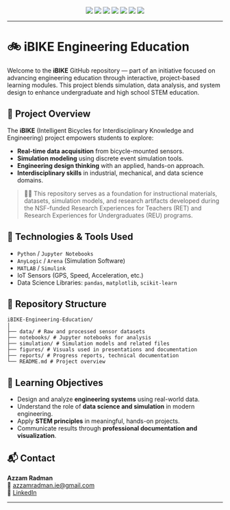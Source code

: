 <!-- Header with icons -->
<p align="center">
  <img src="https://img.shields.io/badge/Python-3776AB?style=for-the-badge&logo=python&logoColor=white"/>
  <img src="https://img.shields.io/badge/Jupyter-F37626?style=for-the-badge&logo=jupyter&logoColor=white"/>
  <img src="https://img.shields.io/badge/AnyLogic-003B71?style=for-the-badge&logo=data&logoColor=white" />
  <img src="https://img.shields.io/badge/MATLAB-0076A8?style=for-the-badge&logo=mathworks&logoColor=white" />
  <img src="https://img.shields.io/badge/pandas-150458?style=for-the-badge&logo=pandas&logoColor=white"/>
  <img src="https://img.shields.io/badge/scikit--learn-F7931E?style=for-the-badge&logo=scikit-learn&logoColor=white"/>
  <img src="https://img.shields.io/badge/matplotlib-11557C?style=for-the-badge&logo=plotly&logoColor=white"/>
</p>

---

# 🚲 iBIKE Engineering Education

Welcome to the **iBIKE** GitHub repository — part of an initiative focused on advancing engineering education through interactive, project-based learning modules. This project blends simulation, data analysis, and system design to enhance undergraduate and high school STEM education.

## 📌 Project Overview

The **iBIKE** (Intelligent Bicycles for Interdisciplinary Knowledge and Engineering) project empowers students to explore:

- **Real-time data acquisition** from bicycle-mounted sensors.
- **Simulation modeling** using discrete event simulation tools.
- **Engineering design thinking** with an applied, hands-on approach.
- **Interdisciplinary skills** in industrial, mechanical, and data science domains.

> 🧑‍🏫 This repository serves as a foundation for instructional materials, datasets, simulation models, and research artifacts developed during the NSF-funded Research Experiences for Teachers (RET) and Research Experiences for Undergraduates (REU) programs.

## 🔧 Technologies & Tools Used

- `Python` / `Jupyter Notebooks`
- `AnyLogic` / `Arena` (Simulation Software)
- `MATLAB` / `Simulink`
- IoT Sensors (GPS, Speed, Acceleration, etc.)
- Data Science Libraries: `pandas`, `matplotlib`, `scikit-learn`

## 📁 Repository Structure
```
iBIKE-Engineering-Education/
│
├── data/ # Raw and processed sensor datasets
├── notebooks/ # Jupyter notebooks for analysis
├── simulation/ # Simulation models and related files
├── figures/ # Visuals used in presentations and documentation
├── reports/ # Progress reports, technical documentation
└── README.md # Project overview
```

## 🎯 Learning Objectives

- Design and analyze **engineering systems** using real-world data.
- Understand the role of **data science and simulation** in modern engineering.
- Apply **STEM principles** in meaningful, hands-on projects.
- Communicate results through **professional documentation and visualization**.

## 📬 Contact

**Azzam Radman**  
📧 [azzamradman.ie@gmail.com](mailto:azzamradman.ie@gmail.com)  
🔗 [LinkedIn](https://www.linkedin.com/in/azzam-radman)

---

